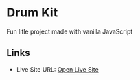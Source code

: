# Drum Kit
 Fun litle project made with vanilla JavaScript

## Links
- Live Site URL: [Open Live Site](https://rilindtasholli.github.io/drum-kit-js)




